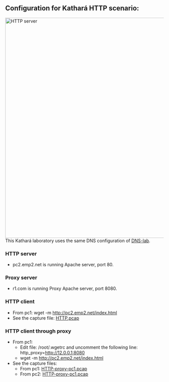 ## Configuration for Kathará HTTP scenario:

<img src="https://github.com/evaCastro/kathara-labs/blob/main/dns/images/http.png"
     alt="HTTP server"
     style="float: left; margin-right: 10px;" width=700 />

This Kathará laboratory uses the same DNS configuration of [DNS-lab](https://github.com/evaCastro/kathara-labs/blob/main/http/pcap/HTTP.cap).

### HTTP server
   - pc2.emp2.net is running Apache server, port 80.

### Proxy server
   - r1.com is running Proxy Apache server, port 8080.

### HTTP client 
   - From pc1: wget -m http://pc2.emp2.net/index.html
   - See the capture file: [HTTP.pcap](https://github.com/evaCastro/kathara-labs/blob/main/http/pcap/HTTP.cap)
  
### HTTP client through proxy
   - From pc1: 
       - Edit file: /root/.wgetrc and uncomment the following line:
             http_proxy=http://12.0.0.1:8080
       - wget -m http://pc2.emp2.net/index.html
   - See the capture files: 
       - From pc1: [HTTP-proxy-pc1.pcap](https://github.com/evaCastro/kathara-labs/blob/main/http/pcap/HTTP-proxy-pc1.cap)
       - From pc2: [HTTP-proxy-pc1.pcap](https://github.com/evaCastro/kathara-labs/blob/main/http/pcap/HTTP-proxy-pc2.cap)

